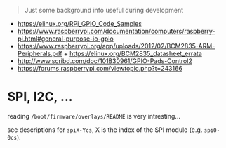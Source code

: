 > Just some background info useful during development

- https://elinux.org/RPi_GPIO_Code_Samples
- https://www.raspberrypi.com/documentation/computers/raspberry-pi.html#general-purpose-io-gpio
- https://www.raspberrypi.org/app/uploads/2012/02/BCM2835-ARM-Peripherals.pdf + https://elinux.org/BCM2835_datasheet_errata
- http://www.scribd.com/doc/101830961/GPIO-Pads-Control2
- https://forums.raspberrypi.com/viewtopic.php?t=243166


# SPI, I2C, ...

reading `/boot/firmware/overlays/README` is very intresting...

see descriptions for `spiX-Ycs`, X is the index of the SPI module (e.g. `spi0-0cs`).

